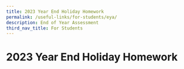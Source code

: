 ```yaml
---
title: 2023 Year End Holiday Homework
permalink: /useful-links/for-students/eya/
description: End of Year Assessment
third_nav_title: For Students
---
```

# **2023 Year End Holiday Homework**